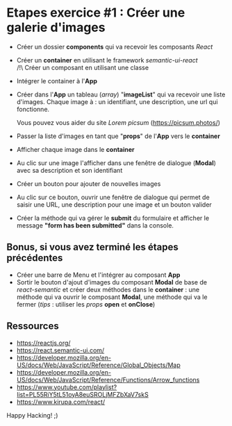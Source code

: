 # Etapes  exercice #1 : Créer une galerie d'images

 - Créer un dossier **components** qui va recevoir les composants *React*
 - Créer un **container** en utilisant le framework *semantic-ui-react*  
 /!\ Créer un composant en utilisant une classe
 - Intégrer le container à l'**App**
 - Créer dans l'**App** un tableau (*array*) "**imageList**" qui va recevoir une liste d'images. Chaque image à : un identifiant, une description, une url qui fonctionne.
 
   Vous pouvez vous aider du site *Lorem picsum* (https://picsum.photos/)
 - Passer la liste d'images en tant que "**props**" de l'**App** vers le **container**
 - Afficher chaque image dans le **container** 
 - Au clic sur une image l'afficher dans une fenêtre de dialogue (**Modal**) avec sa description et son identifiant
 - Créer un bouton pour ajouter de nouvelles images
 - Au clic sur ce bouton, ouvrir une fenêtre de dialogue qui permet de saisir une URL, une description pour une image et un bouton valider
 - Créer la méthode qui va gérer le **submit** du formulaire et afficher le message **"form has been submitted"** dans la console.


## Bonus, si vous avez terminé les étapes précédentes
 - Créer une barre de Menu et l'intégrer au composant **App**
 - Sortir le bouton d'ajout d'images du composant **Modal** de base de *react-semantic* et créer deux méthodes dans le **container** : une méthode qui va ouvrir le composant **Modal**, une méthode qui va le fermer (*tips* : utiliser les *props* **open** et **onClose**)

## Ressources
 - https://reactjs.org/
 - https://react.semantic-ui.com/
 - https://developer.mozilla.org/en-US/docs/Web/JavaScript/Reference/Global_Objects/Map
 - https://developer.mozilla.org/en-US/docs/Web/JavaScript/Reference/Functions/Arrow_functions
 - https://www.youtube.com/playlist?list=PL55RiY5tL51oyA8euSROLjMFZbXaV7skS
 - https://www.kirupa.com/react/

 Happy Hacking! ;)